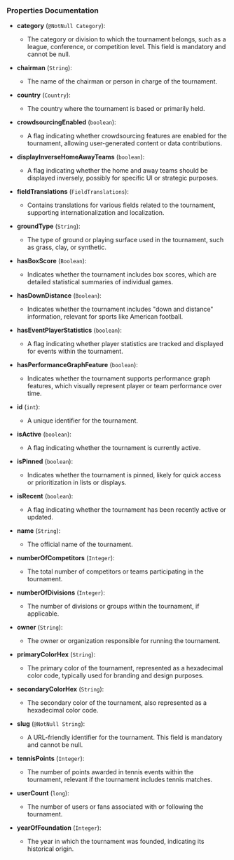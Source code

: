 ### Properties Documentation

- **category** (`@NotNull Category`):
    - The category or division to which the tournament belongs, such as a league, conference, or competition level. This field is mandatory and cannot be null.

- **chairman** (`String`):
    - The name of the chairman or person in charge of the tournament.

- **country** (`Country`):
    - The country where the tournament is based or primarily held.

- **crowdsourcingEnabled** (`boolean`):
    - A flag indicating whether crowdsourcing features are enabled for the tournament, allowing user-generated content or data contributions.

- **displayInverseHomeAwayTeams** (`boolean`):
    - A flag indicating whether the home and away teams should be displayed inversely, possibly for specific UI or strategic purposes.

- **fieldTranslations** (`FieldTranslations`):
    - Contains translations for various fields related to the tournament, supporting internationalization and localization.

- **groundType** (`String`):
    - The type of ground or playing surface used in the tournament, such as grass, clay, or synthetic.

- **hasBoxScore** (`Boolean`):
    - Indicates whether the tournament includes box scores, which are detailed statistical summaries of individual games.

- **hasDownDistance** (`Boolean`):
    - Indicates whether the tournament includes "down and distance" information, relevant for sports like American football.

- **hasEventPlayerStatistics** (`boolean`):
    - A flag indicating whether player statistics are tracked and displayed for events within the tournament.

- **hasPerformanceGraphFeature** (`boolean`):
    - Indicates whether the tournament supports performance graph features, which visually represent player or team performance over time.

- **id** (`int`):
    - A unique identifier for the tournament.

- **isActive** (`boolean`):
    - A flag indicating whether the tournament is currently active.

- **isPinned** (`boolean`):
    - Indicates whether the tournament is pinned, likely for quick access or prioritization in lists or displays.

- **isRecent** (`boolean`):
    - A flag indicating whether the tournament has been recently active or updated.

- **name** (`String`):
    - The official name of the tournament.

- **numberOfCompetitors** (`Integer`):
    - The total number of competitors or teams participating in the tournament.

- **numberOfDivisions** (`Integer`):
    - The number of divisions or groups within the tournament, if applicable.

- **owner** (`String`):
    - The owner or organization responsible for running the tournament.

- **primaryColorHex** (`String`):
    - The primary color of the tournament, represented as a hexadecimal color code, typically used for branding and design purposes.

- **secondaryColorHex** (`String`):
    - The secondary color of the tournament, also represented as a hexadecimal color code.

- **slug** (`@NotNull String`):
    - A URL-friendly identifier for the tournament. This field is mandatory and cannot be null.

- **tennisPoints** (`Integer`):
    - The number of points awarded in tennis events within the tournament, relevant if the tournament includes tennis matches.

- **userCount** (`long`):
    - The number of users or fans associated with or following the tournament.

- **yearOfFoundation** (`Integer`):
    - The year in which the tournament was founded, indicating its historical origin.